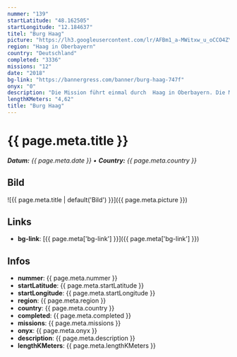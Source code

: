 ```yaml
---
nummer: "139"
startLatitude: "48.162505"
startLongitude: "12.184637"
titel: "Burg Haag"
picture: "https://lh3.googleusercontent.com/lr/AFBm1_a-MWitxw_u_oCCO4ZYCgOeBzgqIV7z7lK9Jqm_dBfTCGpfIX4aakpOxYfLIz29QdilOaXyvJSMFK2dx7PsjFiXxRJbSJzGVGFiESgA-GbGWKqr8eq1AGRXeUVGSQtjzkF7lsUnyZy82Wg03Y_9Xif9aYNCt5EBp8h1bKjWLy440yORW8k5MpqYf7P5IARRbQBwN7Ve0xWhmNLRLZFJexWtT4PCEm7EaIeoR6ryGiGSeg0OWSASQadnLwtCMgXIcKqsVwJpMOJGtaLrvwOqVUjD2Ebz9qc8KxtlphT8-CI7G7tNXGedamtQntJyTb_OzhKmyVecIxW0XzrCRhE0WjTHAfT_b_cn0UmWHrAgGCrVrt8zGWiFD6CjMJHB89bpmS9RaSoxSGooq5Dn2AvERpQ-r-YmNlw7JDmm7mpLJ5nxm9qiPDvbg6AIv6a2SS7O_KZfoxygeGyEQm5viLeEow-JsAVxntbU6Q0bFBlVnXlJqhZF5Nc9ut0yUrpCtRUK_zzEELcoKp43pAv6ANMbdVrr7l4V71Ri37BK5TV7tqg25tHgzFB-9ZdMyXtlR1FHg627JkALAKJZm8nKmNWAuqniCl4jB9gMwp3XfXsA8NPaXqzfF3De3O2oVh1QxrBi2oHC80B22x_l6u5IlfRhdSoU0r0b3--2LDfowEIt9swo9eMGosF7uhEEDpLqp7zGSCUbjjqiw9k20sGgbrl0XvMXa47jumiMOw-8beni-8Cck8SmhLaOGm--dsQTIz-8jyug-9oRJoYRL0QexsqlLOLrc-8L2C7IqW9tSwtN7U3gADI2Pr8-XNxP0jGokp7L0BuuQh3DgvR2JazzuTbv-HuGumj2psw"
region: "Haag in Oberbayern"
country: "Deutschland"
completed: "3336"
missions: "12"
date: "2018"
bg-link: "https://bannergress.com/banner/burg-haag-747f"
onyx: "0"
description: "Die Mission führt einmal durch  Haag in Oberbayern. Die Missionsreihe startet und endet am Parkplatz an der Rute"
lengthKMeters: "4,62"
title: "Burg Haag"
---
```


# {{ page.meta.title }}
_**Datum:** {{ page.meta.date }} • **Country:** {{ page.meta.country }}_

## Bild
![{{ page.meta.title | default('Bild') }}]({{ page.meta.picture }})

## Links
- **bg-link**: [{{ page.meta['bg-link'] }}]({{ page.meta['bg-link'] }})

## Infos
- **nummer**: {{ page.meta.nummer }}
- **startLatitude**: {{ page.meta.startLatitude }}
- **startLongitude**: {{ page.meta.startLongitude }}
- **region**: {{ page.meta.region }}
- **country**: {{ page.meta.country }}
- **completed**: {{ page.meta.completed }}
- **missions**: {{ page.meta.missions }}
- **onyx**: {{ page.meta.onyx }}
- **description**: {{ page.meta.description }}
- **lengthKMeters**: {{ page.meta.lengthKMeters }}

